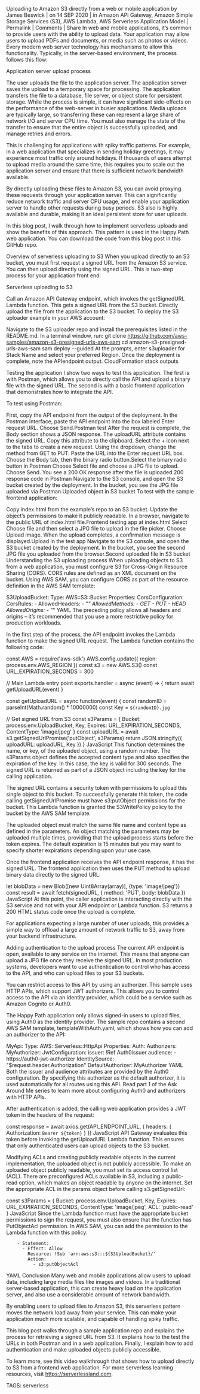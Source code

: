 Uploading to Amazon S3 directly from a web or mobile application
by James Beswick | on 14 SEP 2020 | in Amazon API Gateway, Amazon Simple Storage Services (S3), AWS Lambda, AWS Serverless Application Model | Permalink |  Comments |  Share
In web and mobile applications, it’s common to provide users with the ability to upload data. Your application may allow users to upload PDFs and documents, or media such as photos or videos. Every modern web server technology has mechanisms to allow this functionality. Typically, in the server-based environment, the process follows this flow:

Application server upload process

The user uploads the file to the application server.
The application server saves the upload to a temporary space for processing.
The application transfers the file to a database, file server, or object store for persistent storage.
While the process is simple, it can have significant side-effects on the performance of the web-server in busier applications. Media uploads are typically large, so transferring these can represent a large share of network I/O and server CPU time. You must also manage the state of the transfer to ensure that the entire object is successfully uploaded, and manage retries and errors.

This is challenging for applications with spiky traffic patterns. For example, in a web application that specializes in sending holiday greetings, it may experience most traffic only around holidays. If thousands of users attempt to upload media around the same time, this requires you to scale out the application server and ensure that there is sufficient network bandwidth available.

By directly uploading these files to Amazon S3, you can avoid proxying these requests through your application server. This can significantly reduce network traffic and server CPU usage, and enable your application server to handle other requests during busy periods. S3 also is highly available and durable, making it an ideal persistent store for user uploads.

In this blog post, I walk through how to implement serverless uploads and show the benefits of this approach. This pattern is used in the Happy Path web application. You can download the code from this blog post in this GitHub repo.

Overview of serverless uploading to S3
When you upload directly to an S3 bucket, you must first request a signed URL from the Amazon S3 service. You can then upload directly using the signed URL. This is two-step process for your application front end:

Serverless uploading to S3

Call an Amazon API Gateway endpoint, which invokes the getSignedURL Lambda function. This gets a signed URL from the S3 bucket.
Directly upload the file from the application to the S3 bucket.
To deploy the S3 uploader example in your AWS account:

Navigate to the S3 uploader repo and install the prerequisites listed in the README.md.
In a terminal window, run:
git clone https://github.com/aws-samples/amazon-s3-presigned-urls-aws-sam
cd amazon-s3-presigned-urls-aws-sam
sam deploy --guided
At the prompts, enter s3uploader for Stack Name and select your preferred Region. Once the deployment is complete, note the APIendpoint output.
CloudFormation stack outputs

Testing the application
I show two ways to test this application. The first is with Postman, which allows you to directly call the API and upload a binary file with the signed URL. The second is with a basic frontend application that demonstrates how to integrate the API.

To test using Postman:

First, copy the API endpoint from the output of the deployment.
In the Postman interface, paste the API endpoint into the box labeled Enter request URL.
Choose Send.Postman test
After the request is complete, the Body section shows a JSON response. The uploadURL attribute contains the signed URL. Copy this attribute to the clipboard.
Select the + icon next to the tabs to create a new request.
Using the dropdown, change the method from GET to PUT. Paste the URL into the Enter request URL box.
Choose the Body tab, then the binary radio button.Select the binary radio button in Postman
Choose Select file and choose a JPG file to upload.
Choose Send. You see a 200 OK response after the file is uploaded.200 response code in Postman
Navigate to the S3 console, and open the S3 bucket created by the deployment. In the bucket, you see the JPG file uploaded via Postman.Uploaded object in S3 bucket
To test with the sample frontend application:

Copy index.html from the example’s repo to an S3 bucket.
Update the object’s permissions to make it publicly readable.
In a browser, navigate to the public URL of index.html file.Frontend testing app at index.html
Select Choose file and then select a JPG file to upload in the file picker. Choose Upload image. When the upload completes, a confirmation message is displayed.Upload in the test app
Navigate to the S3 console, and open the S3 bucket created by the deployment. In the bucket, you see the second JPG file you uploaded from the browser.Second uploaded file in S3 bucket
Understanding the S3 uploading process
When uploading objects to S3 from a web application, you must configure S3 for Cross-Origin Resource Sharing (CORS). CORS rules are defined as an XML document on the bucket. Using AWS SAM, you can configure CORS as part of the resource definition in the AWS SAM template:

   S3UploadBucket:
    Type: AWS::S3::Bucket
    Properties:
      CorsConfiguration:
        CorsRules:
        - AllowedHeaders:
            - "*"
          AllowedMethods:
            - GET
            - PUT
            - HEAD
          AllowedOrigins:
            - "*"
YAML
The preceding policy allows all headers and origins – it’s recommended that you use a more restrictive policy for production workloads.

In the first step of the process, the API endpoint invokes the Lambda function to make the signed URL request. The Lambda function contains the following code:

const AWS = require('aws-sdk')
AWS.config.update({ region: process.env.AWS_REGION })
const s3 = new AWS.S3()
const URL_EXPIRATION_SECONDS = 300

// Main Lambda entry point
exports.handler = async (event) => {
  return await getUploadURL(event)
}

const getUploadURL = async function(event) {
  const randomID = parseInt(Math.random() * 10000000)
  const Key = `${randomID}.jpg`

  // Get signed URL from S3
  const s3Params = {
    Bucket: process.env.UploadBucket,
    Key,
    Expires: URL_EXPIRATION_SECONDS,
    ContentType: 'image/jpeg'
  }
  const uploadURL = await s3.getSignedUrlPromise('putObject', s3Params)
  return JSON.stringify({
    uploadURL: uploadURL,
    Key
  })
}
JavaScript
This function determines the name, or key, of the uploaded object, using a random number. The s3Params object defines the accepted content type and also specifies the expiration of the key. In this case, the key is valid for 300 seconds. The signed URL is returned as part of a JSON object including the key for the calling application.

The signed URL contains a security token with permissions to upload this single object to this bucket. To successfully generate this token, the code calling getSignedUrlPromise must have s3:putObject permissions for the bucket. This Lambda function is granted the S3WritePolicy policy to the bucket by the AWS SAM template.

The uploaded object must match the same file name and content type as defined in the parameters. An object matching the parameters may be uploaded multiple times, providing that the upload process starts before the token expires. The default expiration is 15 minutes but you may want to specify shorter expirations depending upon your use case.

Once the frontend application receives the API endpoint response, it has the signed URL. The frontend application then uses the PUT method to upload binary data directly to the signed URL:

let blobData = new Blob([new Uint8Array(array)], {type: 'image/jpeg'})
const result = await fetch(signedURL, {
  method: 'PUT',
  body: blobData
})
JavaScript
At this point, the caller application is interacting directly with the S3 service and not with your API endpoint or Lambda function. S3 returns a 200 HTML status code once the upload is complete.

For applications expecting a large number of user uploads, this provides a simple way to offload a large amount of network traffic to S3, away from your backend infrastructure.

Adding authentication to the upload process
The current API endpoint is open, available to any service on the internet. This means that anyone can upload a JPG file once they receive the signed URL. In most production systems, developers want to use authentication to control who has access to the API, and who can upload files to your S3 buckets.

You can restrict access to this API by using an authorizer. This sample uses HTTP APIs, which support JWT authorizers. This allows you to control access to the API via an identity provider, which could be a service such as Amazon Cognito or Auth0.

The Happy Path application only allows signed-in users to upload files, using Auth0 as the identity provider. The sample repo contains a second AWS SAM template, templateWithAuth.yaml, which shows how you can add an authorizer to the API:

  MyApi:
    Type: AWS::Serverless::HttpApi
    Properties:
      Auth:
        Authorizers:
          MyAuthorizer:
            JwtConfiguration:
              issuer: !Ref Auth0issuer
              audience:
                - https://auth0-jwt-authorizer
            IdentitySource: "$request.header.Authorization"
        DefaultAuthorizer: MyAuthorizer
YAML
Both the issuer and audience attributes are provided by the Auth0 configuration. By specifying this authorizer as the default authorizer, it is used automatically for all routes using this API. Read part 1 of the Ask Around Me series to learn more about configuring Auth0 and authorizers with HTTP APIs.

After authentication is added, the calling web application provides a JWT token in the headers of the request:

const response = await axios.get(API_ENDPOINT_URL, {
  headers: {
    Authorization: `Bearer ${token}`
        }
})
JavaScript
API Gateway evaluates this token before invoking the getUploadURL Lambda function. This ensures that only authenticated users can upload objects to the S3 bucket.

Modifying ACLs and creating publicly readable objects
In the current implementation, the uploaded object is not publicly accessible. To make an uploaded object publicly readable, you must set its access control list (ACL). There are preconfigured ACLs available in S3, including a public-read option, which makes an object readable by anyone on the internet. Set the appropriate ACL in the params object before calling s3.getSignedUrl:

const s3Params = {
  Bucket: process.env.UploadBucket,
  Key,
  Expires: URL_EXPIRATION_SECONDS,
  ContentType: 'image/jpeg',
  ACL: 'public-read'
}
JavaScript
Since the Lambda function must have the appropriate bucket permissions to sign the request, you must also ensure that the function has PutObjectAcl permission. In AWS SAM, you can add the permission to the Lambda function with this policy:

        - Statement:
          - Effect: Allow
            Resource: !Sub 'arn:aws:s3:::${S3UploadBucket}/'
            Action:
              - s3:putObjectAcl
YAML
Conclusion
Many web and mobile applications allow users to upload data, including large media files like images and videos. In a traditional server-based application, this can create heavy load on the application server, and also use a considerable amount of network bandwidth.

By enabling users to upload files to Amazon S3, this serverless pattern moves the network load away from your service. This can make your application much more scalable, and capable of handling spiky traffic.

This blog post walks through a sample application repo and explains the process for retrieving a signed URL from S3. It explains how to the test the URLs in both Postman and in a web application. Finally, I explain how to add authentication and make uploaded objects publicly accessible.

To learn more, see this video walkthrough that shows how to upload directly to S3 from a frontend web application. For more serverless learning resources, visit https://serverlessland.com.

TAGS: serverless
